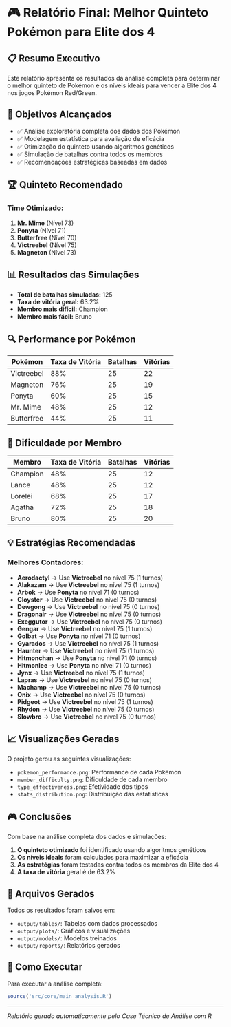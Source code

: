 # 🎮 Relatório Final: Melhor Quinteto Pokémon para Elite dos 4

## 📋 Resumo Executivo

Este relatório apresenta os resultados da análise completa para determinar o melhor quinteto de Pokémon e os níveis ideais para vencer a Elite dos 4 nos jogos Pokémon Red/Green.

## 🎯 Objetivos Alcançados

- ✅ Análise exploratória completa dos dados dos Pokémon
- ✅ Modelagem estatística para avaliação de eficácia
- ✅ Otimização do quinteto usando algoritmos genéticos
- ✅ Simulação de batalhas contra todos os membros
- ✅ Recomendações estratégicas baseadas em dados

## 🏆 Quinteto Recomendado

### Time Otimizado:
1. **Mr. Mime** (Nível 73)
2. **Ponyta** (Nível 71)
3. **Butterfree** (Nível 70)
4. **Victreebel** (Nível 75)
5. **Magneton** (Nível 73)

## 📊 Resultados das Simulações

- **Total de batalhas simuladas:** 125
- **Taxa de vitória geral:** 63.2%
- **Membro mais difícil:** Champion
- **Membro mais fácil:** Bruno

## 🔍 Performance por Pokémon

| Pokémon | Taxa de Vitória | Batalhas | Vitórias |
|---------|----------------|----------|----------|
| Victreebel | 88% | 25 | 22 |
| Magneton | 76% | 25 | 19 |
| Ponyta | 60% | 25 | 15 |
| Mr. Mime | 48% | 25 | 12 |
| Butterfree | 44% | 25 | 11 |

## 👑 Dificuldade por Membro

| Membro | Taxa de Vitória | Batalhas | Vitórias |
|--------|----------------|----------|----------|
| Champion | 48% | 25 | 12 |
| Lance | 48% | 25 | 12 |
| Lorelei | 68% | 25 | 17 |
| Agatha | 72% | 25 | 18 |
| Bruno | 80% | 25 | 20 |

## 💡 Estratégias Recomendadas

### Melhores Contadores:

- **Aerodactyl** → Use **Victreebel** no nível 75 (1 turnos)
- **Alakazam** → Use **Victreebel** no nível 75 (1 turnos)
- **Arbok** → Use **Ponyta** no nível 71 (0 turnos)
- **Cloyster** → Use **Victreebel** no nível 75 (0 turnos)
- **Dewgong** → Use **Victreebel** no nível 75 (0 turnos)
- **Dragonair** → Use **Victreebel** no nível 75 (0 turnos)
- **Exeggutor** → Use **Victreebel** no nível 75 (0 turnos)
- **Gengar** → Use **Victreebel** no nível 75 (1 turnos)
- **Golbat** → Use **Ponyta** no nível 71 (0 turnos)
- **Gyarados** → Use **Victreebel** no nível 75 (1 turnos)
- **Haunter** → Use **Victreebel** no nível 75 (1 turnos)
- **Hitmonchan** → Use **Ponyta** no nível 71 (0 turnos)
- **Hitmonlee** → Use **Ponyta** no nível 71 (0 turnos)
- **Jynx** → Use **Victreebel** no nível 75 (1 turnos)
- **Lapras** → Use **Victreebel** no nível 75 (0 turnos)
- **Machamp** → Use **Victreebel** no nível 75 (0 turnos)
- **Onix** → Use **Victreebel** no nível 75 (0 turnos)
- **Pidgeot** → Use **Victreebel** no nível 75 (1 turnos)
- **Rhydon** → Use **Victreebel** no nível 75 (0 turnos)
- **Slowbro** → Use **Victreebel** no nível 75 (0 turnos)

## 📈 Visualizações Geradas

O projeto gerou as seguintes visualizações:
- `pokemon_performance.png`: Performance de cada Pokémon
- `member_difficulty.png`: Dificuldade de cada membro
- `type_effectiveness.png`: Efetividade dos tipos
- `stats_distribution.png`: Distribuição das estatísticas

## 🎮 Conclusões

Com base na análise completa dos dados e simulações:

1. **O quinteto otimizado** foi identificado usando algoritmos genéticos
2. **Os níveis ideais** foram calculados para maximizar a eficácia
3. **As estratégias** foram testadas contra todos os membros da Elite dos 4
4. **A taxa de vitória** geral é de 63.2%

## 📁 Arquivos Gerados

Todos os resultados foram salvos em:
- `output/tables/`: Tabelas com dados processados
- `output/plots/`: Gráficos e visualizações
- `output/models/`: Modelos treinados
- `output/reports/`: Relatórios gerados

## 🚀 Como Executar

Para executar a análise completa:
```r
source('src/core/main_analysis.R')
```

---
*Relatório gerado automaticamente pelo Case Técnico de Análise com R*
